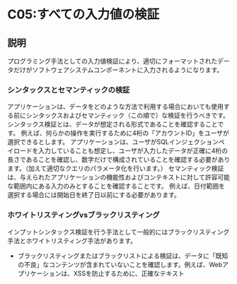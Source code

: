 # C05:すべての入力値の検証

## 説明
プログラミング手法としての入力値検証により、適切にフォーマットされたデータだけがソフトウェアシステムコンポーネントに入力されるようになります。

### シンタックスとセマンティックの検証
アプリケーションは、データをどのような方法で利用する場合においても使用する前にシンタックスおよびセマンティック（この順で）な検証を行うべきです。
シンタックス検証とは、データが想定される形式であることを確認することです。 例えば、何らかの操作を実行するために4桁の「アカウントID」をユーザが選択できるとします。 アプリケーションは、ユーザがSQLインジェクションペイロードを入力していることも想定し、ユーザが入力したデータが正確に4桁の長さであることを確認し、数字だけで構成されていることを確認する必要があります。（加えて適切なクエリのパラメータ化を行います。）
セマンティック検証は、与えられたアプリケーションの機能性およびコンテキストに対して許容可能な範囲内にある入力のみとすることを確認することです。 例えば、日付範囲を選択する場合には開始日を終了日以前にする必要があります。

### ホワイトリスティングvsブラックリスティング
インプットシンタックス検証を行う手法として一般的にはブラックリスティング手法とホワイトリスティング手法があります。
 - ブラックリスティングまたはブラックリストによる検証は、データに「既知の不良」なコンテンツが含まれていないことを確認します。例えば、Webアプリケーションは、XSSを防止するために、正確なテキスト<SCRIPT>を含む入力をブロックすることがあります。 しかし、この防御は、小文字のスクリプトタグまたは大文字と小文字の混在したスクリプトタグを使用して回避することができます。
 - ホワイトリスティングまたはホワイトリストによる検証は、データが「既知の良い」ルールと一致するかどうかを確認します。例えば、米国州のホワイトリストによる検証規則は、2文字という米国州として有効な唯一のコードになります。
セキュアなソフトウェアを構築する場合は、ホワイトリスティングが推奨アプローチです。 ブラックリスティングは、エラーが発生しやすくなり、さまざまな回避手法を使用してバイパスすることができ、それ自体に依存すると危険になる可能性があります。 ブラックリスティングはしばしば回避されますが、明白な攻撃を検出するのに役立つことがよくあります。 したがって、ホワイトリスティングは、正しいシンタックスおよびセマンティック検証によって攻撃サーフィスを制限するのに役立ちますが、ブラックリスティングは明らかな攻撃を検出し、それを潜在的に阻止するのに役立ちます。

### クライアントサイドとサーバサイドの検証
入力値検証は、サーバサイドで常に実行する必要があります。 クライアントサイドの検証は、機能的な目的とセキュリティの目的の両方に役立ちますが、しばしば簡単にバイパスされます。 したがって、サーバーサイドの検証が重要になります。 例えば、JavaScriptの検証では、特定のフィールドは数値で構成されている必要があることをユーザーに警告することができますが、サーバサイドのアプリケーションでは、送信されたデータがその機能の適切な数値の範囲内の数値のみであることを検証する必要があります。

### 正規表現
正規表現は、データが特定のパターンと一致するかどうかを確認する方法です。 基本的な例から始めましょう。
次の正規表現を使用して、ユーザ名を検証するホワイトリストルールを定義します。

```
^[a-z0-9_]{3,16}$
```

この正規表現では、小文字、数字、アンダースコアのみを使用できます。 ユーザ名は、3文字と16文字に制限されています。

#### 注意：DoSの可能性
正規表現を作成するときには注意が必要です。 不適切に設計された表現は、サービス拒否状態（[ReDoS](https://www.owasp.org/index.php/Regular_expression_Denial_of_Service_-_ReDoS)とも呼ばれます）を起こす可能性があります。さまざまなツールにより正規表現がReDoSに対して脆弱ではないことを検証するテストを実施できます。
#### 注意：複雑性
正規表現は、検証を行うための1つの方法でしかありません。 正規表現は、一部の開発者にとっては維持や理解が難しい場合があります。 他の検証の選択肢には、プログラムによって検証メソッドを記述することが含まれ、その方法の方が一部の開発者にとっては維持が容易な可能性があります。

### 入力値検証の限界
特定の形式の複雑な入力が「有効」であるものの、依然として危険であるかもしれないため、入力値検証が必ずしもデータを「安全」にするとは限りません。 例えば、有効な電子メールアドレスにSQLインジェクション攻撃が含まれているか、有効なURLにクロスサイトスクリプティング攻撃が含まれている可能性があります。 クエリのパラメータ化やエスケープなどの入力値検証以外の追加の防御を常に適用する必要があります。

### シリアライズ化されたデータの検証
入力の種類によっては、検証がアプリケーションを最小限に保護するだけの複雑なものもあります。 例えば、攻撃者が操作できる信頼できないデータやデータをデシリアライズ化することは危険です。 安全なアーキテクチャパターンは、信頼できないソースからのシリアライズ化したオブジェクトを受け入れないか、単純なデータ型に対してのみ限定されたデリシリアライズ化することです。 シリアライズ化されたデータ形式を処理することは避け、可能であればJSONなどのフォーマットを利用すべきです。
それが不可能な場合は、シリアライズ化されたデータを処理する際に、一連の検証防御を行うことを検討してください。
 - 悪意のあるオブジェクトの作成やデータの改ざんを防ぐために、シリアライズ化されたオブジェクトの完全性の確認や暗号化を実装します。
 - オブジェクトの作成前のデシリアライズ化の際に厳密な型制約を強制する。 通常コードには定義可能なクラスのセットがあります。 この手法へのバイパスが実証されています。
 - デシリアライズ化するコードを分離して、一時的なコンテナなどの非常に低い特権環境で実行します。
 - 後に来るタイプが予想されるタイプでない場合や、デシリアライズ化が例外を投げる場合など、セキュリティのデシリアライズ化の例外および失敗を記録します。
 - デシリアライズ化するコンテナまたはサーバーからの後に来て出力されるネットワーク接続を制限または監視します。
 - デシリアライズ化を監視し、ユーザーが常時デシリアライズ化を行う場合には警告します。

### 予期しないユーザの入力(マスアサインメント)
一部のフレームワークでは、アプリケーションによって使用されるサーバサイドのオブジェクトへのHTTP要求パラメータのオートバインドがサポートされています。 この自動バインド機能により、攻撃者は変更を意図しないサーバサイドのオブジェクトを更新できます。 攻撃者は、この機能を使用してアクセス制御レベルを変更したり、アプリケーションの意図したビジネスロジックを迂回する可能性があります。
この攻撃には、マスアサインメント、オートバインド、オブジェクトインジェクションなど、いくつかの名前があります。
簡単な例として、ユーザオブジェクトにアプリケーションのユーザ特権レベルを指定するフィールド特権がある場合、悪意のあるユーザはユーザデータが変更されたページを検索し、送信されたHTTPパラメータにprivilege = adminを追加できます。 安全でない状態でオートバインドが有効になっている場合は、ユーザを表すサーバサイドのオブジェクトが変更されます。
これを防ぐ方法は2つあります。
 - 入力を直接バインドすることを避け、代わりにデータ転送オブジェクト（DTO）を使用します。
 - オートバインドを有効にするが、オートバインドできるフィールドを定義するために、ページまたは機能ごとのホワイトリストルールを設定します。
詳細は、 [OWASP Mass Assignment Cheat Sheet](https://www.owasp.org/index.php/Mass_Assignment_Cheat_Sheet)をご確認ください。

### HTMLバリデーションとサニタイズ
ユーザからHTMLを受け入れる必要のあるアプリケーション（コンテンツをHTMLとして表現するWYSIWYGエディターまたはHTMLを入力に直接受け入れる機能を使用）を検討してください。 この状況では、検証やエスケープは役に立ちません。
 - 正規表現はHTML5の複雑さを理解するのに十分な表現ではありません。
 - HTMLのエンコーディングまたはエスケープは、HTMLが正しくレンダリングされないために役立ちません。
したがって、HTML形式のテキストを解析して整理できるライブラリが必要です。 HTMLサニタイズの詳細については、[XSS Prevention Cheat Sheet on HTML Sanitization](https://www.owasp.org/index.php/XSS_(Cross_Site_Scripting)_Prevention_Cheat_Sheet#RULE_.236_-_Sanitize_HTML_Markup_with_a_Library_Designed_for_the_Job)をご確認ください。

### ライブラリおよびフレームワークにおける検証機能
すべての言語とほとんどのフレームワークは、データの検証に活用すべき検証ライブラリまたは機能を提供します。 検証ライブラリは、通常一般的なデータ型、長さ要件、整数範囲、「ヌル」チェックなどをカバーします。 多くの検証ライブラリとフレームワークでは、開発者がアプリケーション全体でその機能を活用できるように、独自の正規表現やカスタム検証のロジックを定義することができます。 検証機能の例として、PHPの[filter functions](https://secure.php.net/manual/en/filter.examples.validation.php) やJava用の[Hibernate Validator](http://hibernate.org/validator/) があります。 HTMLサニタイザの例として、[Ruby on Rails sanitize method](http://edgeapi.rubyonrails.org/classes/ActionView/Helpers/SanitizeHelper.html)、[OWASP Java HTML Sanitizer](https://www.owasp.org/index.php/OWASP_Java_HTML_Sanitizer_Project)、[DOMPurify](https://github.com/cure53/DOMPurify) などがあります。

## 脆弱性の防止
- 入力値検証により、アプリケーションの攻撃サーフィスが減少し、アプリケーションに対する攻撃をより困難にすることができます。
- 入力値検証は、特定の形式のデータに対してセキュリティを提供する手法であり、一般的なセキュリティルールとして確実に適用できない手法です。
- 入力値検証をXSS、SQLインジェクションなどの攻撃を防止する主要な方法として使用しないでください。

## 参考資料
- [OWASP Cheat Sheet: Input Validation](https://www.owasp.org/index.php/Input_Validation_Cheat_Sheet)
- [OWASP Cheat Sheet: iOS - Security Decisions via Untrusted Inputs](https://www.owasp.org/index.php/IOS_Developer_Cheat_Sheet#Security_Decisions_via_Untrusted_Inputs_.28M7.29)
- [OWASP Testing Guide: Testing for Input Validation](https://www.owasp.org/index.php/Testing_for_Input_Validation)

## ツール
- [OWASP Java HTML Sanitizer Project](https://www.owasp.org/index.php/OWASP_Java_HTML_Sanitizer)
- [Java JSR-303/JSR-349 Bean Validation](http://beanvalidation.org/)
- [Java Hibernate Validator](http://hibernate.org/validator/)
- [JEP-290 Filter Incoming Serialization Data](http://openjdk.java.net/jeps/290)
- [Apache Commons Validator](https://commons.apache.org/proper/commons-validator/)
- PHP’s [filter functions](https://secure.php.net/manual/en/book.filter.php)
